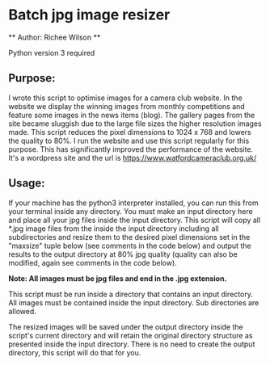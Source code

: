 # Batch jpg image resizer

** Author: Richee Wilson **

Python version 3 required

## Purpose:

I wrote this script to optimise images for a camera club website.
In the website we display the winning images from monthly competitions and
feature some images in the news items (blog).
The gallery pages from the site became sluggish due to the large file sizes
the higher resolution images made. This script reduces the pixel
dimensions to 1024 x 768 and lowers the quality to 80%. I run the website
and use this script regularly for this purpose. This has significantly
improved the performance of the website. It's a wordpress site and the
url is https://www.watfordcameraclub.org.uk/

## Usage:

If your machine has the python3 interpreter installed, you can run this
from your terminal inside any directory. You must make an
input directory here and place all your jpg files inside the
input directory.
This script will copy all \*.jpg image files from the inside the input
directory including all subdirectories and resize them to the desired pixel
dimensions set in the "maxsize" tuple below (see comments in the code below)
and output the results to the output directory at 80% jpg quality
(quality can also be modified, again see comments in the code below).

**Note: All images must be jpg files and end in the .jpg extension.**

This script must be run inside a directory that contains an input directory.
All images must be contained inside the input directory. Sub directories are allowed.

The resized images will be saved under the output directory inside the script's current directory
and will retain the original directory structure as presented inside the input directory.
There is no need to create the output directory, this script will do that for you.
